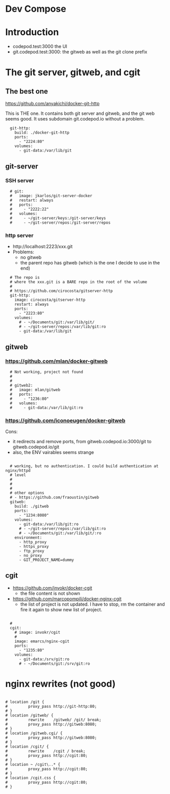 # Dev Compose

# Introduction

- codepod.test:3000 the UI
- git.codepod.test:3000: the gitweb as well as the git clone prefix

# The git server, gitweb, and cgit

## The best one

https://github.com/anyakichi/docker-git-http

This is THE one. It contains both git server and gitweb, and the git web seems
good. It uses subdomain git.codepod.io without a problem.

```
  git-http:
    build: ./docker-git-http
    ports:
      - "2224:80"
    volumes:
      - git-data:/var/lib/git
```

## git-server

### SSH server

```
  # git:
  #   image: jkarlos/git-server-docker
  #   restart: always
  #   ports:
  #     - "2222:22"
  #   volumes:
  #     - ~/git-server/keys:/git-server/keys
  #     - ~/git-server/repos:/git-server/repos

```

### http server

- http://localhost:2223/xxx.git
- Problems:
  - no gitweb
  - the parent repo has gitweb (which is the one I decide to use in the end)

```
  # The repo is
  # where the xxx.git is a BARE repo in the root of the volume
  #
  # https://github.com/cirocosta/gitserver-http
  git-http:
    image: cirocosta/gitserver-http
    restart: always
    ports:
      - "2223:80"
    volumes:
      # - ~/Documents/git:/var/lib/git/
      # - ~/git-server/repos:/var/lib/git:ro
      - git-data:/var/lib/git
```

## gitweb

### https://github.com/mlan/docker-gitweb

```
  # Not working, project not found
  #
  #
  # gitweb2:
  #   image: mlan/gitweb
  #   ports:
  #     - "1236:80"
  #   volumes:
  #     - git-data:/var/lib/git:ro
```

### https://github.com/iconoeugen/docker-gitweb

Cons:

- it redirects and remove ports, from gitweb.codepod.io:3000/git to gitweb.codepod.io/git
- also, the ENV vairables seems strange

```

  # working, but no authentication. I could build authentication at nginx/httpd
  # level
  #
  #
  #
  # other options
  # - https://github.com/fraoustin/gitweb
  gitweb:
    build: ./gitweb
    ports:
      - "1234:8080"
    volumes:
      - git-data:/var/lib/git:ro
      # - ~/git-server/repos:/var/lib/git:ro
      # - ~/Documents/git:/var/lib/git/:ro
    environment:
      - http_proxy
      - https_proxy
      - ftp_proxy
      - no_proxy
      - GIT_PROJECT_NAME=dummy
```

## cgit

- https://github.com/invokr/docker-cgit
  - the file content is not shown
- https://github.com/marcopompili/docker-nginx-cgit
  - the list of project is not updated. I have to stop, rm the container and
    fire it again to show new list of project.

```

  #
  cgit:
    # image: invokr/cgit
    #
    image: emarcs/nginx-cgit
    ports:
      - "1235:80"
    volumes:
      - git-data:/srv/git:ro
      # - ~/Documents/git:/srv/git:ro
```

# nginx rewrites (not good)

```

# location /git {
#         proxy_pass http://git-http:80;
# }
# location /gitweb/ {
#         rewrite    /gitweb/ /git/ break;
#         proxy_pass http://gitweb:8080;
# }
# location /gitweb.cgi/ {
#         proxy_pass http://gitweb:8080;
# }
# location /cgit/ {
#         rewrite    /cgit / break;
#         proxy_pass http://cgit:80;
# }
# location ~ /cgit\..* {
#         proxy_pass http://cgit:80;
# }
# location /cgit.css {
#         proxy_pass http://cgit:80;
# }
```
